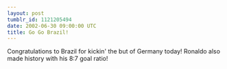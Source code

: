 ```yaml
---
layout: post
tumblr_id: 1121205494
date: 2002-06-30 09:00:00 UTC
title: Go Go Brazil!
---
```


Congratulations to Brazil for kickin' the but of Germany today! Ronaldo also made history with his 8:7 goal ratio!

